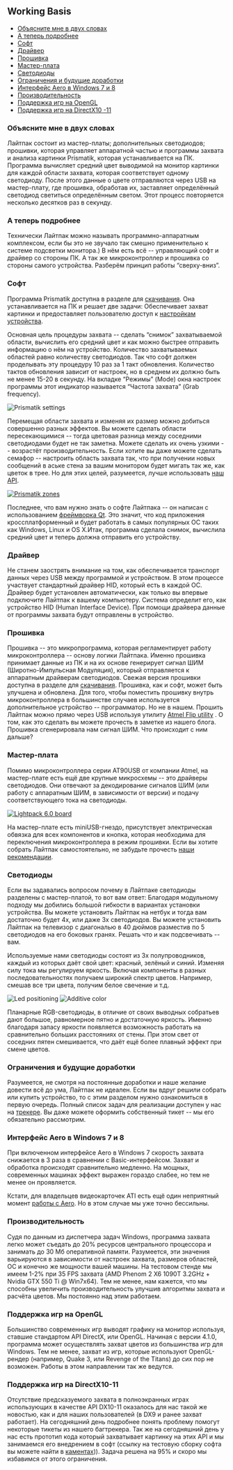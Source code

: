 ## Working Basis 
 
* [Объясните мне в двух словах](#Объясните-мне-в-двух-словах)
* [А теперь подробнее](#А-теперь-подробнее)
* [Софт](#Софт)
* [Драйвер](#Драйвер)
* [Прошивка](#Прошивка)
* [Мастер-плата](#Мастер-плата)
* [Светодиоды](#Светодиоды)
* [Ограничения и будущие доработки](#Ограниченияи-будущие-доработки)
* [Интерфейс Aero в Windows 7 и 8](#Интерфейс-Aero-в-Windows7-и-8)
* [Производительность](#Производительность)
* [Поддержка игр на OpenGL](#Поддержка-игр-на-Open-GL)
* [Поддержка игр на DirectX10 -11](#Поддержка-игр-на-Direct-X10-11)

### Объясните мне в двух словах
Лайтпак состоит из мастер-платы; дополнительных светодиодов; прошивки, которая управляет аппаратной частью и программы захвата и анализа картинки Prismatik, которая устанавливается на ПК. Программа вычисляет средний цвет выводимой на монитор картинки для каждой области захвата, которая соответствует одному светодиоду. После этого данные о цвете отправляются через USB на мастер-плату, где прошивка, обработав их, заставляет определённый светодиод светиться определённым светом. Этот процесс повторяется несколько десятков раз в секунду.

### А теперь подробнее
Технически Лайтпак можно называть программно-аппаратным комплексом, если бы это не звучало так смешно применительно к системе подсветки монитора.) В нём есть всё -- управляющий софт и драйвер со стороны ПК. А так же микроконтроллер и прошивка со стороны самого устройства. Разберём принцип работы “сверху-вниз”.

### Софт
Программа Prismatik доступна в разделе для [скачивания](http://lightpack.tv/downloads). Она устанавливается на ПК и решает две задачи: Обеспечивает захват картинки и предоставляет пользователю доступ к [настройкам устройства](http://code.google.com/p/light-pack/wiki/SettingsDescription).

Основная цель процедуры захвата -- сделать “снимок” захватываемой области, вычислить его средний цвет и как можно быстрее отправить информацию о нём на устройство. Количество захватываемых областей равно количеству светодиодов. Так что софт должен проделывать эту процедуру 10 раз за 1 такт обновления. Количество тактов обновления зависит от настроек, но в среднем их должно быть не менее 15-20 в секунду. На вкладке “Режимы” (Mode) окна настроек программы этот индикатор называется “Частота захвата” (Grab frequency).

![Prismatik settings](https://lh6.googleusercontent.com/-z5XU1cL2wAE/UMDvgQAQxaI/AAAAAAAAHtM/ZfaknXzrDkA/s800/GUI.png)

Перемещая области захвата и изменяя их размер можно добиться совершенно разных эффектов. Вы можете сделать области пересекающимися -- тогда цветовая разница между соседними светодиодами будет не так заметна. Можете сделать их очень узкими -- возрастёт производительность. Если хотите вы даже можете сделать семафор -- настроить область захвата так, что при получении новых сообщений в аське стена за вашим монитором будет мигать так же, как цветок в трее. Но для этих целей, разумеется, лучше использовать [наш API](https://github.com/Atarity/Lightpack/tree/master/Software/apiexamples).

[![Prismatik zones](https://lh6.googleusercontent.com/-noc4VI89mBE/UMDvgTMALuI/AAAAAAAAHuU/DeG8aAEVNOU/s600/255.png)](https://picasaweb.google.com/lh/photo/1Jfc6svsKD0fjZ4pZ117P9MTjNZETYmyPJy0liipFm0?feat=directlink)

Последнее, что вам нужно знать о софте Лайтпака -- он написан с использованием [фреймворка Qt](http://qt-project.org). Это значит, что код приложения кроссплатформенный и будет работать в самых популярных ОС таких как Windows, Linux и OS X.Итак, программа сделала снимок, вычислила средний цвет и теперь должна отправить его устройству.

### Драйвер
Не станем заострять внимание на том, как обеспечивается транспорт данных через USB между программой и устройством. В этом процессе участвует стандартный драйвер HID, который есть в каждой ОС. Драйвер будет установлен автоматически, как только вы впервые подключите Лайтпак к вашему компьютеру. Система определит его, как устройство HID (Human Interface Device). При помощи драйвера данные от программы захвата будут отправлены в устройство.

### Прошивка
Прошивка -- это микропрограмма, которая регламентирует работу микроконтроллера -- основу логики Лайтпака. Именно прошивка принимает данные из ПК и на их основе генерирует сигнал ШИМ (Широтно-Импульсная Модуляция), который отправляется к аппаратным драйверам светодиодов. Свежая версия прошивки доступна в разделе для [скачивания](http://lightpack.tv/downloads).
Прошивка, как и софт, может быть улучшена и обновлена. Для того, чтобы поместить прошивку внутрь микроконтроллера в большинстве случаев используется дополнительное устройство -- программатор. Но не в нашем. Прошить Лайтпак можно прямо через USB используя утилиту [Atmel Flip utility](http://www.atmel.com/tools/FLIP.aspx) . О том, как это сделать вы можете прочесть в заметке из нашего блога.
Прошивка сгенерировала нам сигнал ШИМ. Что происходит с ним дальше?

### Мастер-плата
Помимо микроконтроллера серии AT90USB от компании Atmel, на мастер-плате есть ещё две крупные микросхемы -- это драйверы светодиодов. Они отвечают за декодирование сигналов ШИМ (или работу с аппаратным ШИМ, в зависимости от версии) и подачу соответствующего тока на светодиоды.

[![Lightpack 6.0 board](https://lh5.googleusercontent.com/-xeWJZbsxqvY/TzGII42kFaI/AAAAAAAACfQ/jiC15AAVqfw/s500/IMG_6723.jpg)](https://picasaweb.google.com/lh/photo/1JAh_FyoTmZhZmYnUsf5idMTjNZETYmyPJy0liipFm0?feat=embedwebsite) 

На мастер-плате есть miniUSB-гнездо, присутствует электрическая обвязка для всех компонентов и кнопка, которая необходима для переключения микроконтроллера в режим прошивки. Если вы хотите собрать Лайтпак самостоятельно, не забудьте прочесть [наши рекомендации](https://github.com/Atarity/Lightpack-docs/blob/master/RUS/%D0%A1%D0%B0%D0%BC%D0%BE%D1%81%D1%82%D0%BE%D1%8F%D1%82%D0%B5%D0%BB%D1%8C%D0%BD%D0%BE_%D1%81%D0%BE%D0%B1%D0%B8%D1%80%D0%B0%D0%B5%D0%BC_%D0%9B%D0%B0%D0%B8%CC%86%D1%82%D0%BF%D0%B0%D0%BA.md).

### Светодиоды
Если вы задавались вопросом почему в Лайтпаке светодиоды разделены с мастер-платой, то вот вам ответ: Благодаря модульному подходу мы добились большой гибкости в вариантах установки устройства. Вы можете установить Лайтпак на нетбук и тогда вам достаточно будет 4х, или даже 3х светодиодов. Вы можете установить Лайтпак на телевизор с диагональю в 40 дюймов разместив по 5 светодиодов на его боковых гранях. Решать что и как подсвечивать -- вам.

Используемые нами светодиоды состоят из 3х полупроводников, каждый из которых даёт свой цвет: красный, зелёный и синий. Изменяя силу тока мы регулируем яркость. Включая компоненты в разных последовательностях получаем широкий спектр цветов. Например, смешав все три цвета, получим белое свечение и т.д.

![Led positioning](https://lh6.googleusercontent.com/-5xkDCE5ADGE/TjQGD_kajEI/AAAAAAAABsE/CwvvSgVyQ90/s400/OUT_MountSchem.jpg) ![Additive color](https://lh4.googleusercontent.com/_pcbSxfY74TA/TV1EbS6p-SI/AAAAAAAABFc/CAFjx7nSla0/s800/colormodel-rgb.gif)

Планарные RGB-светодиоды, в отличие от своих выводных собратьев дают большое, равномерное пятно и достаточную яркость. Именно благодаря запасу яркости появляется возможность работать на сравнительно больших расстояниях от стены. При этом свет от соседних пятен смешивается, что даёт ещё более плавный эффект при смене цветов.

### Ограничения и будущие доработки
Разумеется, не смотря на постоянные доработки и наше желание довести всё до ума, Лайтпак не идеален. Если вы вдруг решили собрать или купить устройство, то с этим разделом нужно ознакомиться в первую очередь. Полный список задач для реализации доступен у нас на [трекере](http://code.google.com/p/lightpack/issues/list). Вы даже можете оформить собственный тикет -- мы его обязательно рассмотрим.

### Интерфейс Aero в Windows 7 и 8
При включенном интерфейсе Aero в Windows 7 скорость захвата снижается в 3 раза в сравнении с Basic-интерфейсом. Захват и обработка происходят сравнительно медленно. На мощных, современных машинах эффект выражен гораздо слабее, но тем не менее он проявляется.

Кстати, для владельцев видеокарточек ATI есть ещё один неприятный момент [работы с Aero](http://code.google.com/p/lightpack/issues/detail?id=185). Но в этом случае мы уже точно бессильны.

### Производительность
Судя по данным из диспетчера задач Windows, программа захвата легко может съедать до 20% ресурсов центрального процессора и занимать до 30 Мб оперативной памяти. Разумеется, эти значения варьируются в зависимости от настроек захвата, размеров областей, ОС и конечно же мощности вашей машины. На тестовом стенде мы имеем 1-2% при 35 FPS захвата (AMD Phenom 2 X6 1090T 3.2GHz + Nvidia GTX 550 Ti @ Win7x64). Тем не менее, нам кажется, что мы способны увеличить производительность улучшив алгоритмы захвата и расчёта цветов. Мы постоянно над этим работаем.

### Поддержка игр на OpenGL
Большинство современных игр выводят графику на монитор используя, ставшие стандартом API DirectX, или OpenGL. Начиная с версии 4.1.0, программа может осуществлять захват цветов из большинства игр для Windows. Тем не менее, захват из игр, которые используют OpenGL-рендер (например, Quake 3, или Revenge of the Titans) до сих пор не возможен. Работы в этом направлении так же ведутся.

### Поддержка игр на DirectX10-11
Отсутствие предсказуемого захвата в полноэкранных играх использующих в качестве API DX10-11 оказалось для нас такой же новостью, как и для наших пользователей (в DX9 и ранее захват работает). На сегодняшний день подробнее понять проблему помогут некоторые тикеты из нашего багтрекера. Так же на сегодняшний день у нас есть прототип кода который захватывает картинку на этих API и мы занимаемся его внедрением в софт (ссылку на тестовую сборку софта вы можете найти в [каментах](http://code.google.com/p/lightpack/issues/detail?id=142))). Задача решена на 95% и скоро мы избавимся от этого ограничения.
